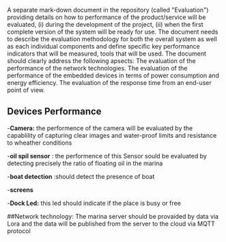 A separate mark-down document in the repository (called "Evaluation") providing details on how to performance of the product/service will be evaluated, (i) during the development of the project, (ii) when the first complete version of the system will be ready for use. The document needs to describe the evaluation methodology for both the overall system as well as each individual components and define specific key performance indicators that will be measured, tools that will be used.
The document should clearly address the following apsects:
The evaluation of the performance of the network technologies.
The evaluation of the performance of the embedded devices in terms of power consumption and energy efficiency.
The evaluation of the response time from an end-user point of view.


## Devices Performance 

  -**Camera:** the performence of the camera will be evaluated by the  capablility of capturing clear images and  water-proof limits  and resistance to wheather conditions 

  -**oil spil sensor** : the performence of this Sensor sould be evaluated by detecting  precisely the ratio of floating oil in the marina

  -**boat detection** :should detect the presence of boat 

  -**screens** 
  
  -**Dock Led:** this led should indicate if the place is busy or free 


##Network technology:
The marina server should be provaided by data via Lora and the data will be published from the server to the cloud via MQTT protocol 
